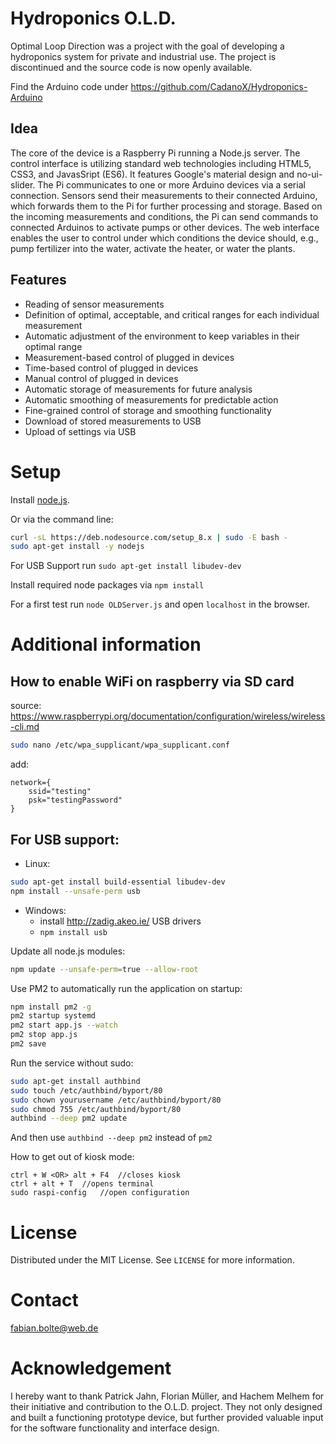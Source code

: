 # Hydroponics O.L.D.

Optimal Loop Direction was a project with the goal of developing a hydroponics system for private and industrial use. The project is discontinued and the source code is now openly available.

Find the Arduino code under https://github.com/CadanoX/Hydroponics-Arduino

## Idea

The core of the device is a Raspberry Pi running a Node.js server. The
control interface is utilizing standard web technologies including HTML5,
CSS3, and JavasSript (ES6). It features Google's material design and
no-ui-slider. The Pi communicates to one or more Arduino devices via a
serial connection. Sensors send their measurements to their connected
Arduino, which forwards them to the Pi for further processing and storage.
Based on the incoming measurements and conditions, the Pi can send
commands to connected Arduinos to activate pumps or other devices. The web
interface enables the user to control under which conditions the device
should, e.g., pump fertilizer into the water, activate the heater, or
water the plants.

## Features

- Reading of sensor measurements
- Definition of optimal, acceptable, and critical ranges for each individual measurement
- Automatic adjustment of the environment to keep variables in their optimal range
- Measurement-based control of plugged in devices
- Time-based control of plugged in devices
- Manual control of plugged in devices
- Automatic storage of measurements for future analysis
- Automatic smoothing of measurements for predictable action
- Fine-grained control of storage and smoothing functionality
- Download of stored measurements to USB
- Upload of settings via USB

# Setup

Install [node.js](https://nodejs.org/en/download/package-manager/).

Or via the command line:

```sh
curl -sL https://deb.nodesource.com/setup_8.x | sudo -E bash -
sudo apt-get install -y nodejs
```

For USB Support run `sudo apt-get install libudev-dev`

Install required node packages via `npm install`

For a first test run `node OLDServer.js` and open `localhost` in the browser.

# Additional information

## How to enable WiFi on raspberry via SD card
source: https://www.raspberrypi.org/documentation/configuration/wireless/wireless-cli.md

```sh
sudo nano /etc/wpa_supplicant/wpa_supplicant.conf
```

add:

```
network={
    ssid="testing"
    psk="testingPassword"
}
```

## For USB support:

- Linux:

```sh
sudo apt-get install build-essential libudev-dev
npm install --unsafe-perm usb
```

- Windows:
  - install http://zadig.akeo.ie/ USB drivers
  - `npm install usb`

Update all node.js modules:

```sh
npm update --unsafe-perm=true --allow-root
```

Use PM2 to automatically run the application on startup:

```sh
npm install pm2 -g
pm2 startup systemd
pm2 start app.js --watch
pm2 stop app.js
pm2 save
```

Run the service without sudo:

```sh
sudo apt-get install authbind
sudo touch /etc/authbind/byport/80
sudo chown yourusername /etc/authbind/byport/80
sudo chmod 755 /etc/authbind/byport/80
authbind --deep pm2 update
```

And then use `authbind --deep pm2` instead of `pm2`

How to get out of kiosk mode:

```
ctrl + W <OR> alt + F4	//closes kiosk
ctrl + alt + T	//opens terminal
sudo raspi-config	//open configuration
```

# License

Distributed under the MIT License. See `LICENSE` for more information.

# Contact

fabian.bolte@web.de

# Acknowledgement

I hereby want to thank Patrick Jahn, Florian Müller, and Hachem Melhem for their initiative and contribution to the O.L.D. project. They not only designed and built a functioning prototype device, but further provided valuable input for the software functionality and interface design.
